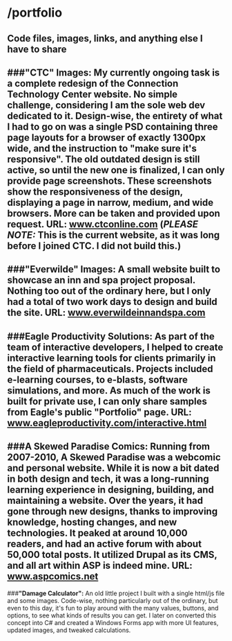 # /portfolio
Code files, images, links, and anything else I have to share
---
###__"CTC" Images:__
	My currently ongoing task is a complete redesign of the Connection Technology Center website. No simple challenge, considering I am the sole web dev dedicated to it. Design-wise, the entirety of what I had to go on was a single PSD containing three page layouts for a browser of exactly 1300px wide, and the instruction to "make sure it's responsive". The old outdated design is still active, so until the new one is finalized, I can only provide page screenshots. These screenshots show the responsiveness of the design, displaying a page in narrow, medium, and wide browsers. More can be taken and provided upon request.
__URL:__ www.ctconline.com __(*PLEASE NOTE:* This is the current website, as it was long before I joined CTC. I did not build this.)__
---
###__"Everwilde" Images:__
	A small website built to showcase an inn and spa project proposal. Nothing too out of the ordinary here, but I only had a total of two work days to design and build the site. 
__URL:__ www.everwildeinnandspa.com
---
###__Eagle Productivity Solutions:__
	As part of the team of interactive developers, I helped to create interactive learning tools for clients primarily in the field of pharmaceuticals. Projects included e-learning courses, to e-blasts, software simulations, and more. As much of the work is built for private use, I can only share samples from Eagle's public "Portfolio" page. 
__URL:__ www.eagleproductivity.com/interactive.html
---
###__A Skewed Paradise Comics:__
	Running from 2007-2010, A Skewed Paradise was a webcomic and personal website. While it is now a bit dated in both design and tech, it was a long-running learning experience in designing, building, and maintaining a website. Over the years, it had gone through new designs, thanks to improving knowledge, hosting changes, and new technologies. It peaked at around 10,000 readers, and had an active forum with about 50,000 total posts. It utilized Drupal as its CMS, and all art within ASP is indeed mine.
__URL:__ www.aspcomics.net
---
###__"Damage Calculator":__
	An old little project I built with a single html/js file and some images. Code-wise, nothing particularly out of the ordinary, but even to this day, it's fun to play around with the many values, buttons, and options, to see what kinds of results you can get. I later on converted this concept into C# and created a Windows Forms app with more UI features, updated images, and tweaked calculations.
